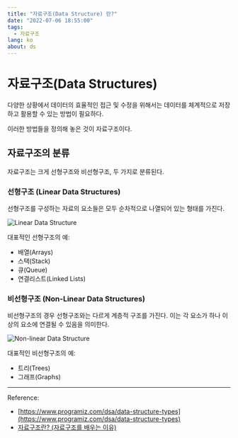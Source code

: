 ```yaml
---
title: "자료구조(Data Structure) 란?"
date: "2022-07-06 18:55:00"
tags: 
  - 자료구조
lang: ko
about: ds
---
```


# 자료구조(Data Structures)
다양한 상황에서 데이터의 효율적인 접근 및 수정을 위해서는 데이터를 체계적으로 저장하고 활용할 수 있는 방법이 필요하다. 

이러한 방법들을 정의해 놓은 것이 자료구조이다.

## 자료구조의 분류
자료구조는 크게 선형구조와 비선형구조, 두 가지로 분류된다.

### 선형구조 (Linear Data Structures)
선형구조를 구성하는 자료의 요소들은 모두 순차적으로 나열되어 있는 형태를 가진다.

![Linear Data Structure](/images/posts/what-is-an-array/zero-indexing.png)

대표적인 선형구조의 예:
- 배열(Arrays)
- 스택(Stack)
- 큐(Queue)
- 연결리스트(Linked Lists)

### 비선형구조 (Non-Linear Data Structures)
비선형구조의 경우 선형구조와는 다르게 계층적 구조를 가진다. 이는 각 요소가 하나 이상의 요소에 연결될 수 있음을 의미한다.

![Non-linear Data Structure](/images/posts/what-is-data-structure/non-linear-data-structure.png)

대표적인 비선형구조의 예:
- 트리(Trees)
- 그래프(Graphs)

---

Reference:
- [https://www.programiz.com/dsa/data-structure-types](https://www.programiz.com/dsa/data-structure-types)
- [자료구조란? (자료구조를 배우는 이유)](https://hanamon.kr/%EC%9E%90%EB%A3%8C%EA%B5%AC%EC%A1%B0%EB%9E%80-%EC%9E%90%EB%A3%8C%EA%B5%AC%EC%A1%B0%EB%A5%BC-%EB%B0%B0%EC%9A%B0%EB%8A%94-%EC%9D%B4%EC%9C%A0/)
